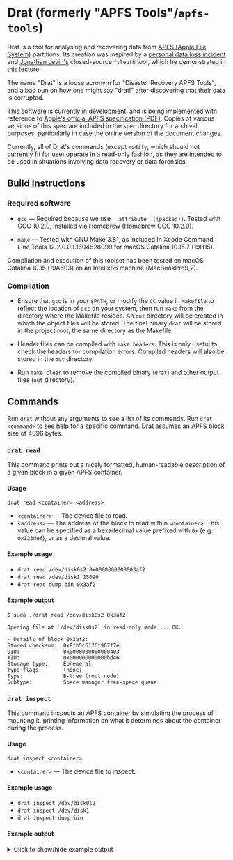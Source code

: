# Drat (formerly "APFS Tools"/`apfs-tools`)

Drat is a tool for analysing and recovering data from [APFS (Apple File System)](https://en.wikipedia.org/wiki/Apple_File_System)
partitions. Its creation was inspired by a [personal data loss incident](https://apple.stackexchange.com/questions/373718)
and [Jonathan Levin's](https://twitter.com/Morpheus______) closed-source
`fsleuth` tool, which he demonstrated in [this lecture](http://docs.macsysadmin.se/2018/video/Day4Session2.mp4).

The name "Drat" is a loose acronym for "Disaster Recovery APFS Tools", and a bad
pun on how one might say "drat!" after discovering that their data is corrupted.

This software is currently in development, and is being implemented with reference
to [Apple's official APFS specification (PDF)](https://developer.apple.com/support/downloads/Apple-File-System-Reference.pdf).
Copies of various versions of this spec are included in the `spec` directory for
archival purposes, particularly in case the online version of the document changes.

Currently, all of Drat's commands (except `modify`, which should not currently
fit for use) operate in a read-only fashion, as they are intended to be used in
situations involving data recovery or data forensics.

## Build instructions

### Required software

- `gcc` — Required because we use `__attribute__((packed))`. Tested with
  GCC 10.2.0, installed via [Homebrew](https://brew.sh) (Homebrew GCC 10.2.0).

- `make` — Tested with GNU Make 3.81, as included in Xcode Command Line
  Tools 12.2.0.0.1.1604628099 for macOS Catalina 10.15.7 (19H15).

Compilation and execution of this toolset has been tested on macOS Catalina
10.15 (19A603) on an Intel x86 machine (MacBookPro9,2).

### Compilation

- Ensure that `gcc` is in your `$PATH`, or modify the `CC` value in  `Makefile`
  to reflect the location of `gcc` on your system, then run `make` from the
  directory where the Makefile resides. An `out` directory will be created in
  which the object files will be stored. The final binary `drat` will be stored
  in the project root, the same directory as the Makefile.

- Header files can be compiled with `make headers`. This is only useful to check
  the headers for compilation errors. Compiled headers will also be stored in
  the `out` directory.

- Run `make clean` to remove the compiled binary (`drat`) and other output files
  (`out` directory).

## Commands

Run `drat` without any arguments to see a list of its commands.
Run `drat <command>` to see help for a specific command.
Drat assumes an APFS block size of 4096 bytes.

### `drat read`

This command prints out a nicely formatted, human-readable description of a
given block in a given APFS container.

#### Usage

`drat read <container> <address>`
- `<container>` — The device file to read.
- `<address>` — The address of the block to read within `<container>`.
    This value can be specified as a hexadecimal value prefixed with `0x`
    (e.g. `0x123def`), or as a decimal value.

#### Example usage

- `drat read /dev/disk0s2 0x0000000000003af2`
- `drat read /dev/disk1 15090`
- `drat read dump.bin 0x3af2`

#### Example output

```
$ sudo ./drat read /dev/disk0s2 0x3af2

Opening file at `/dev/disk0s2` in read-only mode ... OK.

- Details of block 0x3af2:
Stored checksum:  0x8fb5c6176f907f7e
OID:              0x0000000000000403
XID:              0x000000000000bd46
Storage type:     Ephemeral
Type flags:       (none)
Type:             B-tree (root node)
Subtype:          Space manager free-space queue
```

### `drat inspect`

This command inspects an APFS container by simulating the process of mounting
it, printing information on what it determines about the container during the
process.

#### Usage

`drat inspect <container>`
- `<container>` — The device file to inspect.

#### Example usage

- `drat inspect /dev/disk0s2`
- `drat inspect /dev/disk1`
- `drat inspect dump.bin`

#### Example output

<details>
<summary>Click to show/hide example output</summary>

```
$ sudo ./drat inspect /dev/disk2s2

Opening file at `/dev/disk2s2` in read-only mode ... OK.
Simulating a mount of the APFS container.
Validating checksum of block 0x0 ... OK.

Details of block 0x0:
--------------------------------------------------------------------------------
Stored checksum:    0xe25ef5e409032d45
OID:                0x1
XID:                0x1bca24
Storage type:       Ephemeral
Type flags:         (none)
Type:               Container superblock
Subtype:            (none/invalid)
Magic string:       NXSB
Block size:         4096 bytes
Block count:        117161676
Supported features:
- No feature flags are set.
Supported read-only compatible features:
- No read-only compatible feature flags are set.
Backward-incompatible features:
- No backward-incompatible feature flags are set.
UUID:       0x07531d831bda8f8c9944ee600d55fd37
Next OID:                       0x28709a
Next XID:                       0x1bca25
Space manager Ephemeral OID:    0x87d46
Object map Physical OID:        0xcfc19
Reaper Ephemeral OID:           0x401
Other flags:
- No other flags are set.
--------------------------------------------------------------------------------

Locating the checkpoint descriptor area:
- Its length is 280 blocks.
- It is contiguous.
- The address of its first block is 0x3629fe4.
Loading the checkpoint descriptor area into memory ... OK.
Locating the most recent well-formed container superblock in the checkpoint descriptor area:
- It lies at index 271 within the checkpoint descriptor area.

Details of this container superblock:
--------------------------------------------------------------------------------
Stored checksum:    0xe25eecc609033666
OID:                0x1
XID:                0x1bca24
Storage type:       Ephemeral
Type flags:         (none)
Type:               Container superblock
Subtype:            (none/invalid)
Magic string:       NXSB
Block size:         4096 bytes
Block count:        117161676
Supported features:
- No feature flags are set.
Supported read-only compatible features:
- No read-only compatible feature flags are set.
Backward-incompatible features:
- No backward-incompatible feature flags are set.
UUID:       0x07531d831bda8f8c9944ee600d55fd37
Next OID:                       0x28709a
Next XID:                       0x1bca25
Space manager Ephemeral OID:    0x87d46
Object map Physical OID:        0xcfc19
Reaper Ephemeral OID:           0x401
Other flags:
- No other flags are set.
--------------------------------------------------------------------------------
- The corresponding checkpoint starts at index 270 within the checkpoint descriptor area, and spans 2 blocks.

Loading the corresponding checkpoint ... OK.

Details of each block in this checkpoint:
--------------------------------------------------------------------------------
Stored checksum:    0xe63bc1554547b687
OID:                0x362a0f2
XID:                0x1bca24
Storage type:       Physical
Type flags:         (none)
Type:               Checkpoint map
Subtype:            (none/invalid)
Flags:
- Last checkpoint-mapping block in the correspondng checkpoint.
Number of mappings: 5
--------------------------------------------------------------------------------
Stored checksum:    0xe25eecc609033666
OID:                0x1
XID:                0x1bca24
Storage type:       Ephemeral
Type flags:         (none)
Type:               Container superblock
Subtype:            (none/invalid)
Magic string:       NXSB
Block size:         4096 bytes
Block count:        117161676
Supported features:
- No feature flags are set.
Supported read-only compatible features:
- No read-only compatible feature flags are set.
Backward-incompatible features:
- No backward-incompatible feature flags are set.
UUID:       0x07531d831bda8f8c9944ee600d55fd37
Next OID:                       0x28709a
Next XID:                       0x1bca25
Space manager Ephemeral OID:    0x87d46
Object map Physical OID:        0xcfc19
Reaper Ephemeral OID:           0x401
Other flags:
- No other flags are set.
--------------------------------------------------------------------------------

Details of each checkpoint-mapping in this checkpoint:
--------------------------------------------------------------------------------
Ephemeral OID:                      0x87d46
Logical block address on disk:      0x3624379
Object type:                        Space manager
Object subtype:                     (none/invalid)
Object size:                        4096 bytes
Associated volume OID (virtual):    0x0
--------------------------------------------------------------------------------
Ephemeral OID:                      0x87d47
Logical block address on disk:      0x362437a
Object type:                        B-tree (root node)
Object subtype:                     Space manager free-space queue
Object size:                        4096 bytes
Associated volume OID (virtual):    0x0
--------------------------------------------------------------------------------
Ephemeral OID:                      0x405
Logical block address on disk:      0x362437b
Object type:                        B-tree (root node)
Object subtype:                     Space manager free-space queue
Object size:                        4096 bytes
Associated volume OID (virtual):    0x0
--------------------------------------------------------------------------------
Ephemeral OID:                      0x401
Logical block address on disk:      0x362437c
Object type:                        Container reaper
Object subtype:                     (none/invalid)
Object size:                        4096 bytes
Associated volume OID (virtual):    0x0
--------------------------------------------------------------------------------
Ephemeral OID:                      0x178c0
Logical block address on disk:      0x362437d
Object type:                        Container reaper list
Object subtype:                     (none/invalid)
Object size:                        4096 bytes
Associated volume OID (virtual):    0x0
--------------------------------------------------------------------------------
- There are 5 checkpoint-mappings in this checkpoint.

Reading the Ephemeral objects used by this checkpoint ... OK.
Validating the Ephemeral objects ... OK.

Details of the Ephemeral objects:
--------------------------------------------------------------------------------
Stored checksum:    0x25850498fb2a64c7
OID:                0x87d46
XID:                0x1bca24
Storage type:       Ephemeral
Type flags:         (none)
Type:               Space manager
Subtype:            (none/invalid)
--------------------------------------------------------------------------------
Stored checksum:    0x5d65ceccea5e5cca
OID:                0x87d47
XID:                0x1bca24
Storage type:       Ephemeral
Type flags:         (none)
Type:               B-tree (root node)
Subtype:            Space manager free-space queue
--------------------------------------------------------------------------------
Stored checksum:    0x6b1aa7c5bd428590
OID:                0x405
XID:                0x1bca24
Storage type:       Ephemeral
Type flags:         (none)
Type:               B-tree (root node)
Subtype:            Space manager free-space queue
--------------------------------------------------------------------------------
Stored checksum:    0xfaf5a52944eb7745
OID:                0x401
XID:                0x1bca24
Storage type:       Ephemeral
Type flags:         (none)
Type:               Container reaper
Subtype:            (none/invalid)
--------------------------------------------------------------------------------
Stored checksum:    0x5f93fce79faa616f
OID:                0x178c0
XID:                0x1bca24
Storage type:       Ephemeral
Type flags:         (none)
Type:               Container reaper list
Subtype:            (none/invalid)
--------------------------------------------------------------------------------

The container superblock states that the container object map has Physical OID 0xcfc19.
Loading the container object map ... OK.
Validating the container object map ... OK.

Details of the container object map:
--------------------------------------------------------------------------------
Stored checksum:    0x1602d10c29c764ec
OID:                0xcfc19
XID:                0x1bca24
Storage type:       Physical
Type flags:         (none)
Type:               Object map
Subtype:            (none/invalid)
Flags:
- No snapshot support
Object mappings tree:
- Storage type:         Physical
- Type flags:           (none)
- Type:                 B-tree (root node)
- Object ID:            0xd03ba
Snapshots tree:
- Storage type:         Physical
- Type flags:           (none)
- Type:                 B-tree (root node)
- Object ID:            0x0
- Number of snapshots:  0 snapshots
- Latest snapshot XID:  0x0
In-progress revert:
- Minimum XID:          0x0
- Maximum XID:          0x0
--------------------------------------------------------------------------------

Reading the root node of the container object map B-tree ... OK.
Validating the root node of the container object map B-tree ... OK.

Details of the container object map B-tree:
--------------------------------------------------------------------------------
Stored checksum:    0xccda4948e1be42ff
OID:                0xd03ba
XID:                0x1bca24
Storage type:       Physical
Type flags:         (none)
Type:               B-tree (root node)
Subtype:            Object map
Flags:                          Root node, Leaf node, Fixed size for keys and values
Number of child levels:         0
Number of keys in this node:    4
Location of table of contents:
- Offset from start of node data area:  0x0 = 0
- Length (bytes):                       0x1c0 = 448
Location of key–value shared free space:
- Offset from start of keys area:       0x50 = 80
- Length (bytes):                       0xd40 = 3392

Info relating to the entire B-tree:
- Flags:
  - This B-tree is currently undergoing a series of sequential inserts --- optimise operations if possible
  - Child nodes are referred to using Physical OIDs
- Node size:                4096 bytes
- Key size:                 16 bytes
- Value size:               16 bytes

- Length of longest key:    16 bytes
- Length of longest value:  16 bytes
- Number of keys:           4
- Number of nodes:          1
--------------------------------------------------------------------------------

The container superblock lists 4 APFS volumes, whose superblocks have the following Virtual OIDs:
- 0x402
- 0x408
- 0x40a
- 0xa2cd

Reading the APFS volume superblocks ... OK.
Validating the APFS volume superblocks ... OK.

Details of these volume superblocks:
--------------------------------------------------------------------------------
Stored checksum:    0xb5b1a8822f1d487c
OID:                0x402
XID:                0x1bca24
Storage type:       Virtual
Type flags:         (none)
Type:               APFS volume
Subtype:            (none/invalid)

Magic string:                           APSB
Index within container volume array:    0

Volume name:        ### macOS ###

Flags:
- Volume is unencrypted.
Supported features:
- This volume has hardlink map records.
Supported read-only compatible features:
- No read-only compatible volume feature flags are set.
Backward-incompatible features:
- Filenames on this volume are case-insensitive.
Roles:
- This volume has no defined roles

Last unmount time:                  Mon Oct 28 00:39:51 2019
Last modification time:             Mon Oct 28 00:39:51 2019

Reserved blocks:                    0 blocks
Block quota:                        0 blocks
Allocated blocks:                   95004267 blocks

Volume object map Physical OID:     0xd0c91

Root tree info:
- Physical OID:     0x404
- Storage type:     Virtual
- Type flags:       (none)
- Object type:      B-tree (root node)

Extent-reference tree info:
- Physical OID:     0xcfbc1
- Storage type:     Physical
- Type flags:       (none)
- Object type:      B-tree (root node)

Snapshot metadata tree info:
- Physical OID:     0xd19b3
- Storage type:     Physical
- Type flags:       (none)
- Object type:      B-tree (root node)

On next mount, revert to:
- snapshot with this XID:                           0x0
- APFS volume superblock with this Physical OID:    0x0

Next file-system object ID that will be assigned:   0xb7b2d2
Next document ID that will be assigned:             0x39

Number of:

- regular files:                818284
- directories:                  149371
- symbolic links:               33513
- other file-system objects:    259

- snapshots:                    0
- block allocations ever made:  527393597
- block liberations ever made:  432520964

UUID:   0x6e8c1b74febf029f874ce36cbf63236e
--------------------------------------------------------------------------------
Stored checksum:    0x89a5ff1f4028c3dc
OID:                0x408
XID:                0x1ac206
Storage type:       Virtual
Type flags:         (none)
Type:               APFS volume
Subtype:            (none/invalid)

Magic string:                           APSB
Index within container volume array:    1

Volume name:        ### Preboot ###

Flags:
- Volume is unencrypted.
Supported features:
- This volume has hardlink map records.
Supported read-only compatible features:
- No read-only compatible volume feature flags are set.
Backward-incompatible features:
- Filenames on this volume are case-insensitive.
Roles:
- Preboot volume (contains files needed to boot from an encrypted volumes)

Last unmount time:                  Thu Jan  1 01:00:00 1970
Last modification time:             Tue Oct  1 22:09:26 2019

Reserved blocks:                    0 blocks
Block quota:                        0 blocks
Allocated blocks:                   5774 blocks

Volume object map Physical OID:     0xdfec2

Root tree info:
- Physical OID:     0x409
- Storage type:     Virtual
- Type flags:       (none)
- Object type:      B-tree (root node)

Extent-reference tree info:
- Physical OID:     0xd0dc1
- Storage type:     Physical
- Type flags:       (none)
- Object type:      B-tree (root node)

Snapshot metadata tree info:
- Physical OID:     0xd047a
- Storage type:     Physical
- Type flags:       (none)
- Object type:      B-tree (root node)

On next mount, revert to:
- snapshot with this XID:                           0x0
- APFS volume superblock with this Physical OID:    0x0

Next file-system object ID that will be assigned:   0x66d
Next document ID that will be assigned:             0x3

Number of:

- regular files:                85
- directories:                  19
- symbolic links:               0
- other file-system objects:    0

- snapshots:                    0
- block allocations ever made:  340093
- block liberations ever made:  334334

UUID:   0x4c6f78180f2d3fa5654347f662a09011
--------------------------------------------------------------------------------
Stored checksum:    0xcd5302d537353713
OID:                0x40a
XID:                0x1bc8be
Storage type:       Virtual
Type flags:         (none)
Type:               APFS volume
Subtype:            (none/invalid)

Magic string:                           APSB
Index within container volume array:    2

Volume name:        ### Recovery ###

Flags:
- Volume is unencrypted.
Supported features:
- This volume has hardlink map records.
Supported read-only compatible features:
- No read-only compatible volume feature flags are set.
Backward-incompatible features:
- Filenames on this volume are case-insensitive.
Roles:
- Recovery volume (contains a recovery system)

Last unmount time:                  Thu Jan  1 01:00:00 1970
Last modification time:             Sun Oct  6 22:32:29 2019

Reserved blocks:                    0 blocks
Block quota:                        0 blocks
Allocated blocks:                   123872 blocks

Volume object map Physical OID:     0xd01da

Root tree info:
- Physical OID:     0x40b
- Storage type:     Virtual
- Type flags:       (none)
- Object type:      B-tree (root node)

Extent-reference tree info:
- Physical OID:     0xd142f
- Storage type:     Physical
- Type flags:       (none)
- Object type:      B-tree (root node)

Snapshot metadata tree info:
- Physical OID:     0xd04ed
- Storage type:     Physical
- Type flags:       (none)
- Object type:      B-tree (root node)

On next mount, revert to:
- snapshot with this XID:                           0x0
- APFS volume superblock with this Physical OID:    0x0

Next file-system object ID that will be assigned:   0xc6
Next document ID that will be assigned:             0x3

Number of:

- regular files:                29
- directories:                  3
- symbolic links:               0
- other file-system objects:    0

- snapshots:                    0
- block allocations ever made:  873153
- block liberations ever made:  749291

UUID:   0x4c9d52dcc5ca25ad34422a50db9597fd
--------------------------------------------------------------------------------
Stored checksum:    0xa040ad7c9b0dcaef
OID:                0xa2cd
XID:                0x1bca08
Storage type:       Virtual
Type flags:         (none)
Type:               APFS volume
Subtype:            (none/invalid)

Magic string:                           APSB
Index within container volume array:    3

Volume name:        ### VM ###

Flags:
- Volume is unencrypted.
Supported features:
- This volume has hardlink map records.
Supported read-only compatible features:
- No read-only compatible volume feature flags are set.
Backward-incompatible features:
- Filenames on this volume are case-insensitive.
Roles:
- Swap volume (used as swap space for virtual memory)

Last unmount time:                  Thu Jan  1 01:00:00 1970
Last modification time:             Sun Oct  6 22:59:23 2019

Reserved blocks:                    0 blocks
Block quota:                        0 blocks
Allocated blocks:                   786438 blocks

Volume object map Physical OID:     0xd607d

Root tree info:
- Physical OID:     0xa2ce
- Storage type:     Virtual
- Type flags:       (none)
- Object type:      B-tree (root node)

Extent-reference tree info:
- Physical OID:     0xd2365
- Storage type:     Physical
- Type flags:       (none)
- Object type:      B-tree (root node)

Snapshot metadata tree info:
- Physical OID:     0xd053e
- Storage type:     Physical
- Type flags:       (none)
- Object type:      B-tree (root node)

On next mount, revert to:
- snapshot with this XID:                           0x0
- APFS volume superblock with this Physical OID:    0x0

Next file-system object ID that will be assigned:   0x251
Next document ID that will be assigned:             0x3

Number of:

- regular files:                3
- directories:                  0
- symbolic links:               0
- other file-system objects:    0

- snapshots:                    0
- block allocations ever made:  130023424
- block liberations ever made:  129236992

UUID:   0x63c4ccbb1c4f6685084c983199a4a324
--------------------------------------------------------------------------------
END: All done.
```
</details>
